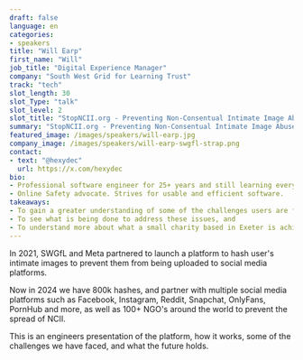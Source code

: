 ```yaml
---
draft: false
language: en
categories:
- speakers
title: "Will Earp"
first_name: "Will"
job_title: "Digital Experience Manager"
company: "South West Grid for Learning Trust"
track: "tech"
slot_length: 30
slot_Type: "talk"
slot_level: 2
slot_title: "StopNCII.org - Preventing Non-Consentual Intimate Image Abuse"
summary: "StopNCII.org - Preventing Non-Consentual Intimate Image Abuse"
featured_image: /images/speakers/will-earp.jpg
company_image: /images/speakers/will-earp-swgfl-strap.png
contact:
- text: "@hexydec"
  url: https://x.com/hexydec
bio:
- Professional software engineer for 25+ years and still learning everyday. Tech lead @swgfl_official , developing FOSS, and helping people in tech.
- Online Safety advocate. Strives for usable and efficient software.
takeaways:
- To gain a greater understanding of some of the challenges users are facing with the rise of the web and social media
- To see what is being done to address these issues, and 
- To understand more about what a small charity based in Exeter is achieving in this space
---
```


In 2021, SWGfL and Meta partnered to launch a platform to hash user's intimate images to prevent them from being uploaded to social media platforms.

Now in 2024 we have 800k hashes, and partner with multiple social media platforms such as Facebook, Instagram, Reddit, Snapchat, OnlyFans, PornHub and more, as well as 100+ NGO's around the world to prevent the spread of NCII.

This is an engineers presentation of the platform, how it works, some of the challenges we have faced, and what the future holds.